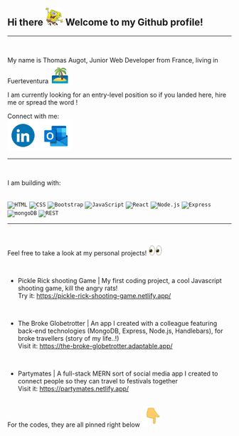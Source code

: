 ## Hi there <img src="./spongebob-hand-waving.gif" width="40" /> Welcome to my Github profile!			

-----

<br>

My name is Thomas Augot, Junior Web Developer from France, living in Fuerteventura <img src="./island-palm-tree.gif" width="40" />

I am currently looking for an entry-level position so if you landed here, hire me or spread the word !

<p align="left">
	Connect with me:	<br>
	<a href="https://www.linkedin.com/in/thomas-augot"><img src="./372102050_LINKEDIN_ICON_TRANSPARENT_1080.gif" width="70" /></a>
		<a href="mailto:thomas.augot@hotmail.fr"><img src="./outlooklogo.gif" width="70" /></a>

</p>

---

<br>

I am building with:

<br>

<div>
	<code><img height="50" src="https://user-images.githubusercontent.com/25181517/192158954-f88b5814-d510-4564-b285-dff7d6400dad.png" alt="HTML" title="HTML" /></code>
	<code><img height="50" src="https://user-images.githubusercontent.com/25181517/183898674-75a4a1b1-f960-4ea9-abcb-637170a00a75.png" alt="CSS" title="CSS" /></code>
	<code><img height="50" src="https://user-images.githubusercontent.com/25181517/183898054-b3d693d4-dafb-4808-a509-bab54cf5de34.png" alt="Bootstrap" title="Bootstrap" /></code>
	<code><img height="50" src="https://user-images.githubusercontent.com/25181517/117447155-6a868a00-af3d-11eb-9cfe-245df15c9f3f.png" alt="JavaScript" title="JavaScript" /></code>
	<code><img height="50" src="https://user-images.githubusercontent.com/25181517/183897015-94a058a6-b86e-4e42-a37f-bf92061753e5.png" alt="React" title="React" /></code>
	<code><img height="50" src="https://user-images.githubusercontent.com/25181517/183568594-85e280a7-0d7e-4d1a-9028-c8c2209e073c.png" alt="Node.js" title="Node.js" /></code>
	<code><img height="50" src="https://user-images.githubusercontent.com/25181517/183859966-a3462d8d-1bc7-4880-b353-e2cbed900ed6.png" alt="Express" title="Express" /></code>
	<code><img height="50" src="https://user-images.githubusercontent.com/25181517/182884177-d48a8579-2cd0-447a-b9a6-ffc7cb02560e.png" alt="mongoDB" title="mongoDB" /></code>
	<code><img height="50" src="https://user-images.githubusercontent.com/25181517/192107858-fe19f043-c502-4009-8c47-476fc89718ad.png" alt="REST" title="REST" /></code>
</div>

---

<br>

Feel free to take a look at my personal projects! <img src="./eyes-emoji.gif" width="30" /> 

<br>

- Pickle Rick shooting Game | My first coding project, a cool Javascript shooting game, kill the angry rats!
<br>Try it: https://pickle-rick-shooting-game.netlify.app/

<br>

- The Broke Globetrotter | An app I created with a colleague featuring back-end technologies (MongoDB, Express, Node.js, Handlebars), for broke travellers (story of my life..!)
<br> Visit it: https://the-broke-globetrotter.adaptable.app/

<br>

- Partymates | A full-stack MERN sort of social media app I created to connect people so they can travel to festivals together 
<br> Visit it: https://partymates.netlify.app/

<br>
For the codes, they are all pinned right below <img src="./backhand-index-pointing-down-joypixels.gif" width="40" />